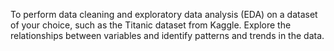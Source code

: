 To perform data cleaning and exploratory data analysis (EDA) on a dataset of your choice, such as the Titanic dataset from Kaggle. Explore the relationships between variables and identify patterns and trends in the data.
